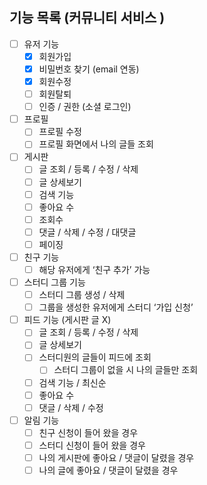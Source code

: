 ## 기능 목록 (커뮤니티 서비스 )

- [ ] 유저 기능
    - [X] 회원가입
    - [X] 비밀번호 찾기 (email 연동)
    - [X] 회원수정
    - [ ] 회원탈퇴
    - [ ] 인증 / 권한 (소셜 로그인)
- [ ] 프로필
    - [ ] 프로필 수정
    - [ ] 프로필 화면에서 나의 글들 조회
- [ ] 게시판
    - [ ] 글 조회 / 등록 / 수정 / 삭제
    - [ ] 글 상세보기
    - [ ] 검색 기능
    - [ ] 좋아요 수
    - [ ] 조회수
    - [ ] 댓글 / 삭제 / 수정 / 대댓글
    - [ ] 페이징
- [ ] 친구 기능
    - [ ] 해당 유저에게 ‘친구 추가’ 가능
- [ ] 스터디 그룹 기능
    - [ ] 스터디 그룹 생성 / 삭제
    - [ ] 그룹을 생성한 유저에게 스터디 ‘가입 신청’
- [ ] 피드 기능 (게시판 글 X)
    - [ ] 글 조회 / 등록 / 수정 / 삭제
    - [ ] 글 상세보기
    - [ ] 스터디원의 글들이 피드에 조회
        - [ ] 스터디 그룹이 없을 시 나의 글들만 조회
    - [ ] 검색 기능 / 최신순
    - [ ] 좋아요 수
    - [ ] 댓글 / 삭제 / 수정
- [ ] 알림 기능
    - [ ] 친구 신청이 들어 왔을 경우
    - [ ] 스터디 신청이 들어 왔을 경우
    - [ ] 나의 게시판에 좋아요 / 댓글이 달렸을 경우
    - [ ] 나의 글에 좋아요 / 댓글이 달렸을 경우
